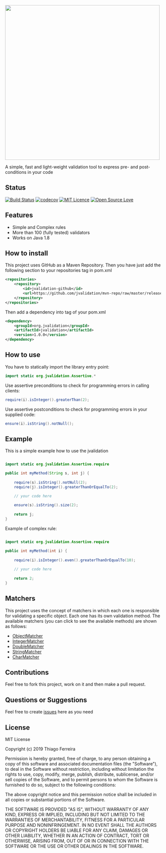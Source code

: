 <img src="https://raw.githubusercontent.com/jvalidation/jvalidation/master/src/main/resources/logo-full.png" width="500px"/>

A simple, fast and light-weight validation tool to express pre- and post-conditions in your code

## Status
[![Build Status](https://travis-ci.org/jvalidation/jvalidation.svg?branch=master)](https://travis-ci.org/jvalidation/jvalidation)
[![codecov](https://codecov.io/gh/jvalidation/jvalidation/branch/master/graph/badge.svg)](https://codecov.io/gh/jvalidation/jvalidation)
[![MIT Licence](https://badges.frapsoft.com/os/mit/mit.svg?v=103)](https://opensource.org/licenses/mit-license.php)
[![Open Source Love](https://badges.frapsoft.com/os/v1/open-source.svg?v=103)](https://github.com/ellerbrock/open-source-badges/)

## Features
- Simple and Complex rules
- More than 100 (fully tested) validators
- Works on Java 1.8

## How to install

This project uses GitHub as a Maven Repository. Then you have just add the following section to your repositories tag in pom.xml

```xml
<repositories>
    <repository>
        <id>jvalidation-github</id>
        <url>https://github.com/jvalidation/mvn-repo/raw/master/releases</url>
    </repository>
</repositories>
```

Then add a dependency into tag of your pom.xml

```xml
<dependency>
    <groupId>org.jvalidation</groupId>
    <artifactId>jvalidation</artifactId>
    <version>1.0.0</version>
</dependency>
```

## How to use

You have to statically import the library entry point:

```java
import static org.jvalidation.Assertive.*
```
Use assertive preconditions to check for programming errors in calling clients:

```java
require(i).isInteger().greaterThan(2);
```

Use assertive postconditions to check for programming errors in your supplied code:

```java
ensure(i).isString().notNull();
```

## Example

This is a simple example how to use the jvalidation

```java

import static org.jvalidation.Assertive.require

public int myMethod(String s, int j) {
				
    require(s).isString().notNull(2);
    require(j).isInteger().greaterThanOrEqualTo(2);

    // your code here
    
    ensure(s).isString().size(2);
    
    return j;
}
```

Example of complex rule:

```java

import static org.jvalidation.Assertive.require

public int myMethod(int i) {
				
    require(i).isInteger().even().greaterThanOrEqualTo(10);
    
    // your code here
    
    return 2;
}
```

## Matchers

This project uses the concept of matchers in which each one is responsible for validating a specific object. Each one has its own validation method. The available matchers (you can click to see the available methods) are shown as follows:

 - [ObjectMatcher](https://github.com/jvalidation/jvalidation/wiki/ObjectMatcher)
 - [IntegerMatcher](https://github.com/jvalidation/jvalidation/wiki/IntegerMatcher)
 - [DoubleMatcher](https://github.com/jvalidation/jvalidation/wiki/DoubleMatcher) 
 - [StringMatcher](https://github.com/jvalidation/jvalidation/wiki/StringMatcher) 
 - [CharMatcher](https://github.com/jvalidation/jvalidation/wiki/CharMatcher) 
 
## Contributions

Feel free to fork this project, work on it and then make a pull request.

## Questions or Suggestions

Feel free to create <a href="https://github.com/jvalidation/jvalidation/issues">issues</a> here as you need

## License

MIT License

Copyright (c) 2019 Thiago Ferreira

Permission is hereby granted, free of charge, to any person obtaining a copy
of this software and associated documentation files (the "Software"), to deal
in the Software without restriction, including without limitation the rights
to use, copy, modify, merge, publish, distribute, sublicense, and/or sell
copies of the Software, and to permit persons to whom the Software is
furnished to do so, subject to the following conditions:

The above copyright notice and this permission notice shall be included in all
copies or substantial portions of the Software.

THE SOFTWARE IS PROVIDED "AS IS", WITHOUT WARRANTY OF ANY KIND, EXPRESS OR
IMPLIED, INCLUDING BUT NOT LIMITED TO THE WARRANTIES OF MERCHANTABILITY,
FITNESS FOR A PARTICULAR PURPOSE AND NONINFRINGEMENT. IN NO EVENT SHALL THE
AUTHORS OR COPYRIGHT HOLDERS BE LIABLE FOR ANY CLAIM, DAMAGES OR OTHER
LIABILITY, WHETHER IN AN ACTION OF CONTRACT, TORT OR OTHERWISE, ARISING FROM,
OUT OF OR IN CONNECTION WITH THE SOFTWARE OR THE USE OR OTHER DEALINGS IN THE
SOFTWARE.
